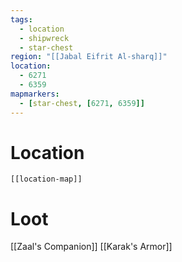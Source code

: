 ```yaml
---
tags:
  - location
  - shipwreck
  - star-chest
region: "[[Jabal Eifrit Al-sharq]]"
location:
  - 6271
  - 6359
mapmarkers:
  - [star-chest, [6271, 6359]]
---
```

# Location
```meta-bind-embed
[[location-map]]
```
# Loot
[[Zaal's Companion]]
[[Karak's Armor]]
